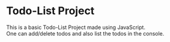 # Todo-List Project
This is a basic Todo-List Project made using JavaScript.
<br>
One can add/delete todos and also list the todos in the console.